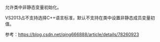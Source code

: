 允许类中非静态变量初始化。

VS2013占不支持选择C++语言标准，默认不支持在类中设置非静态成员变量初值。

参考：https://blog.csdn.net/qing666888/article/details/78260923



